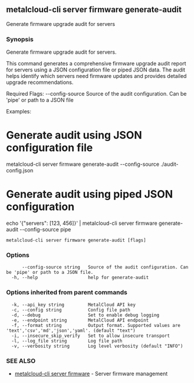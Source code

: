 ## metalcloud-cli server firmware generate-audit

Generate firmware upgrade audit for servers

### Synopsis

Generate firmware upgrade audit for servers.

This command generates a comprehensive firmware upgrade audit report for servers
using a JSON configuration file or piped JSON data. The audit helps identify
which servers need firmware updates and provides detailed upgrade recommendations.

Required Flags:
  --config-source        Source of the audit configuration. Can be 'pipe' or path to a JSON file

Examples:
  # Generate audit using JSON configuration file
  metalcloud-cli server firmware generate-audit --config-source ./audit-config.json

  # Generate audit using piped JSON configuration
  echo '{"servers": [123, 456]}' | metalcloud-cli server firmware generate-audit --config-source pipe


```
metalcloud-cli server firmware generate-audit [flags]
```

### Options

```
      --config-source string   Source of the audit configuration. Can be 'pipe' or path to a JSON file.
  -h, --help                   help for generate-audit
```

### Options inherited from parent commands

```
  -k, --api_key string         MetalCloud API key
  -c, --config string          Config file path
  -d, --debug                  Set to enable debug logging
  -e, --endpoint string        MetalCloud API endpoint
  -f, --format string          Output format. Supported values are 'text','csv','md','json','yaml'. (default "text")
  -i, --insecure_skip_verify   Set to allow insecure transport
  -l, --log_file string        Log file path
  -v, --verbosity string       Log level verbosity (default "INFO")
```

### SEE ALSO

* [metalcloud-cli server firmware](metalcloud-cli_server_firmware.md)	 - Server firmware management


